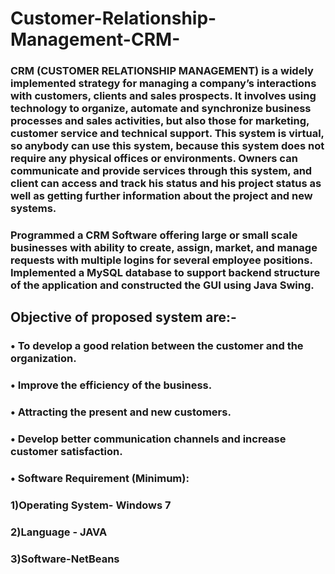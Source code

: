 ﻿# Customer-Relationship-Management-CRM-
### CRM (CUSTOMER RELATIONSHIP MANAGEMENT) is a widely implemented strategy for managing a company’s interactions with customers, clients and sales prospects. It involves using technology to organize, automate and synchronize business processes and sales activities, but also those for marketing, customer service and technical support. This system is virtual, so anybody can use this system, because this system does not require any physical offices or environments. Owners can communicate and provide services through this system, and client can access and track his status and his project status as well as getting further information about the project and new systems.

### Programmed a CRM Software offering large or small scale businesses with ability to create, assign, market, and manage requests with multiple logins for several employee positions. Implemented a MySQL database to support backend structure of the application and constructed the GUI using Java Swing.

## Objective of proposed system are:-
### •	To develop a good relation between the customer and the organization.
### •	Improve the efficiency of the business.
### •	Attracting the present and new customers.
### •	Develop better communication channels and increase customer satisfaction.

### •	Software Requirement (Minimum):
### 1)Operating System- Windows 7
### 2)Language - JAVA
### 3)Software-NetBeans     
